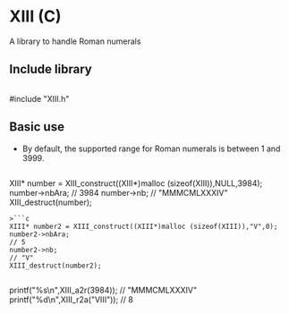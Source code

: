 # XIII (C)
A library to handle Roman numerals

## Include library
>```c
#include "XIII.h"

## Basic use

* By default, the supported range for Roman numerals is between 1 and 3999.

>```c
XIII* number = XIII_construct((XIII*)malloc (sizeof(XIII)),NULL,3984);
number->nbAra;                                                          // 3984
number->nb;                                                             // "MMMCMLXXXIV"
XIII_destruct(number);
```
>```c
XIII* number2 = XIII_construct((XIII*)malloc (sizeof(XIII)),"V",0);
number2->nbAra;                                                          // 5
number2->nb;                                                             // "V"
XIII_destruct(number2);
```
>```c
printf("%s\n",XIII_a2r(3984));                                          // "MMMCMLXXXIV"
printf("%d\n",XIII_r2a("VIII"));                                        // 8
